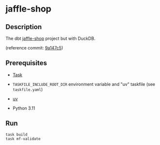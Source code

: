 <!-- vim: set ft=markdown : -->


# jaffle-shop

## Description

The dbt [jaffle-shop](https://github.com/dbt-labs/jaffle-shop#readme) project but with DuckDB.

(reference commit:
[9a147c5](https://github.com/dbt-labs/jaffle-shop/tree/9a147c5f5cf1b099afb70c668b1aebce318419b6))

## Prerequisites

* [Task](https://taskfile.dev)

* `TASKFILE_INCLUDE_ROOT_DIR` environment variable and "uv" taskfile (see `taskfile.yaml`)

* [uv](https://github.com/astral-sh/uv#readme)

* Python 3.11

## Run

``` shell
task build
task mf-validate
```
